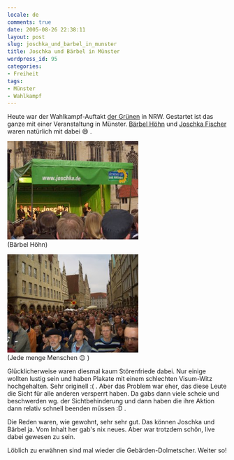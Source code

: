 ```yaml
---
locale: de
comments: true
date: 2005-08-26 22:38:11
layout: post
slug: joschka_und_barbel_in_munster
title: Joschka und Bärbel in Münster
wordpress_id: 95
categories:
- Freiheit
tags:
- Münster
- Wahlkampf
---
```


Heute war der Wahlkampf-Auftakt [der Grünen](http://gruene.de) in NRW.
Gestartet ist das ganze mit einer Veranstaltung in Münster. [Bärbel Höhn](http://www.baerbel-hoehn.de)
und [Joschka Fischer](http://joschka.de) waren natürlich mit dabei :smile: .

![Grüne in Münster 1 - Bärbel Höhn](/images/2005-08-26-joschka_und_barbel_in_munster/gruene_muenster_1.jpg)    
(Bärbel Höhn)

![Grüne in Münster 2 - The Audience is listening](/images/2005-08-26-joschka_und_barbel_in_munster/gruene_muenster_2.jpg)    
(Jede menge Menschen :wink: )

Glücklicherweise waren diesmal kaum Störenfriede dabei. Nur einige wollten
lustig sein und haben Plakate mit einem schlechten Visum-Witz hochgehalten.
Sehr originell :( . Aber das Problem war eher, das diese Leute die Sicht für
alle anderen versperrt haben. Da gabs dann viele scheie und beschwerden wg. der
Sichtbehinderung und dann haben die ihre Aktion dann relativ schnell beenden
müssen :D .

Die Reden waren, wie gewohnt, sehr sehr gut. Das können Joschka und Bärbel ja.
Vom Inhalt her gab's nix neues. Aber war trotzdem schön, live dabei gewesen zu
sein.

Löblich zu erwähnen sind mal wieder die Gebärden-Dolmetscher. Weiter so!
